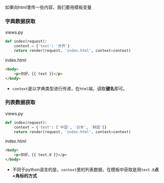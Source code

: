 如果向html里传一些内容，我们要用模板变量

### 字典数据获取
views.py

```python
def index(request):
    context = {'text': '世界'}
    return render(request, 'index.html', context=context)
```
index.html

```html
<body>
    <p>你好，{{ text }}</p>
</body>

```
* `context`是以字典类型进行传递，在`html`端，调取**键名**即可。

### 列表数据获取
views.py

```python
def index(request):
    context = {'text': ['中国', '日本', '韩国']}
    return render(request, 'index.html', context=context)
```
index.html

```html
<body>
    <p>你好，{{ text.0 }}</p>
</body>

```
* 不同于python语言的是，`context`里的列表数据，在模板中获取是用`text.0`**点+角标的方式**

